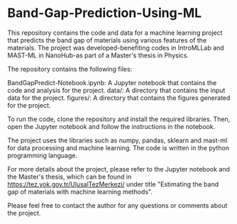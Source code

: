 # Band-Gap-Prediction-Using-ML

This repository contains the code and data for a machine learning project that predicts the band gap of materials using various features of the materials. The project was developed-benefiting codes in IntroMLLab and MAST-ML in NanoHub-as part of a Master's thesis in Physics.

The repository contains the following files:

BandGapPredict-Notebook.ipynb: A Jupyter notebook that contains the code and analysis for the project.
data/: A directory that contains the input data for the project.
figures/: A directory that contains the figures generated for the project.

To run the code, clone the repository and install the required libraries. Then, open the Jupyter notebook and follow the instructions in the notebook.

The project uses the libraries such as numpy, pandas, sklearn and mast-ml for data processing and machine learning. The code is written in the python programming language.

For more details about the project, please refer to the Jupyter notebook and the Master's thesis, which can be found in https://tez.yok.gov.tr/UlusalTezMerkezi/ under title "Estimating the band gap of materials with machine learning methods".

Please feel free to contact the author for any questions or comments about the project.
